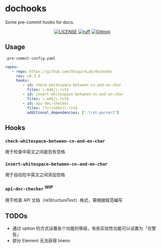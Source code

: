 # dochooks

Some pre-commit hooks for docs.

<p align="center">
   <a href="LICENSE"><img alt="LICENSE" src="https://img.shields.io/github/license/ShigureLab/dochooks?style=flat-square"></a>
   <a href="https://github.com/astral-sh/ruff"><img alt="ruff" src="https://img.shields.io/endpoint?url=https://raw.githubusercontent.com/astral-sh/ruff/main/assets/badge/v2.json&style=flat-square"></a>
   <a href="https://gitmoji.dev"><img src="https://img.shields.io/badge/gitmoji-%20😜%20😍-FFDD67?style=flat-square" alt="Gitmoji"></a>
</p>

## Usage

`.pre-commit-config.yaml`

```yaml
repos:
   - repo: https://github.com/ShigureLab/dochooks
     rev: v0.3.0
     hooks:
        - id: check-whitespace-between-cn-and-en-char
          files: \.md$|\.rst$
        - id: insert-whitespace-between-cn-and-en-char
          files: \.md$|\.rst$
        - id: api-doc-checker
          files: (?<!index)\.rst$
          additional_dependencies: [".[rst-parser]"]
```

## Hooks

### `check-whitespace-between-cn-and-en-char`

用于检查中英文之间是否有空格

### `insert-whitespace-between-cn-and-en-char`

用于自动在中英文之间添加空格

### `api-doc-checker` <sup>WIP</sup>

用于检查 API 文档（reStructureText）格式，需根据规范编写

## TODOs

-  通过 option 的方式设置各个功能的等级，有些实验性功能可以设置为「仅警告」
-  部分 Element 无法获得 lineno

